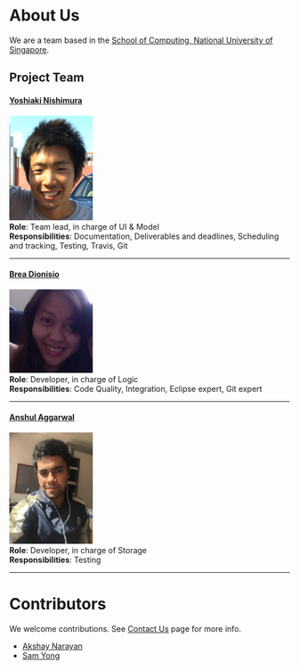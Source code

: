 # About Us

We are a team based in the [School of Computing, National University of Singapore](http://www.comp.nus.edu.sg).

## Project Team

#### [Yoshiaki Nishimura](http://github.com/yoshi-1224)
<img src="images/yoshi-1224.jpg" width="150"><br>
**Role**: Team lead, in charge of UI & Model <br>
**Responsibilities**: Documentation, Deliverables and deadlines, Scheduling and tracking, Testing, Travis, Git

-----

#### [Brea Dionisio](http://github.com/bdioni)
<img src="images/bdioni.jpg" width="150"><br>
**Role**: Developer, in charge of Logic <br>
**Responsibilities**: Code Quality, Integration, Eclipse expert, Git expert

-----

#### [Anshul Aggarwal](http://github.com/aanshul20)
<img src="images/aanshul20.jpg" width="150"><br>
**Role**: Developer, in charge of Storage <br>
**Responsibilities**: Testing

-----

# Contributors

We welcome contributions. See [Contact Us](ContactUs.md) page for more info.

* [Akshay Narayan](https://github.com/se-edu/addressbook-level4/pulls?q=is%3Apr+author%3Aokkhoy)
* [Sam Yong](https://github.com/se-edu/addressbook-level4/pulls?q=is%3Apr+author%3Amauris)
